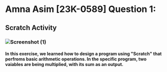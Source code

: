 # Amna Asim [23K-0589] Question 1:
## Scratch Activity
### ![Screenshot (1)](https://github.com/amnaasim24/Pf_Fall_23/assets/142867835/75797f3e-4923-4c5b-a302-0fb951f735a2)
#### In this exercise, we learned how to design a program using "Scratch" that perfroms basic arithmetic operations. In the specific program, two vaiables are being multiplied, with its sum as an output.
